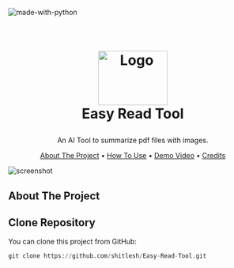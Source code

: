![made-with-python](https://img.shields.io/badge/Made%20with-Python3-brightgreen)

<!-- LOGO -->
<br />
<h1>
<p align="center">
  <img src="https://raw.githubusercontent.com/your-username/your-repo-name/main/img/logo.png" alt="Logo" width="140" height="110">
  <br>Easy Read Tool
</h1>
  <p align="center">
    An AI Tool to summarize pdf files with images.
    <br />
  </p>
</p>
<p align="center">
  <a href="#about-the-project">About The Project</a> •
  <a href="#usage">How To Use</a> •
  <a href="#demo video">Demo Video</a> •
  <a href="#credits">Credits</a>
</p>  

<p align="center">
  
![screenshot](img/clip.gif)
</p>                                                                                                                             
                                                                                                                                                      
## About The Project


## Clone Repository

You can clone this project from GitHub:
```py
git clone https://github.com/shitlesh/Easy-Read-Tool.git
```

